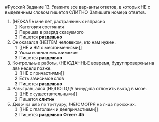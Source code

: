 #Русский 
Задание 13. Укажите все варианты ответов, в которых НЕ с выделенным словом пишется СЛИТНО. Запишите номера ответов.
1. (НЕ)ЖАЛЬ мне лет, растраченных напрасно
	1. Категория состояния 
	2. Перешла в разряд сказуемого
	3. Пишется **раздельно**
2. Он оказался (НЕ)ТЕМ человеком, кто нам нужен.
	1. [[НЕ и НИ с местоимениями]]
	2. Указательное местоимение 
	3. Пишется **раздельно**
3. Контрольные работы, (НЕ)СДАННЫЕ вовремя, будут проверены на две недели позже.
	1. [[НЕ с причастиями]]
	2. Есть зависимое слов 
	3. Пишется **раздельно**
4. Разыгравшаяся (НЕ)ПОГОДА вынудила отложить выход в море.
	1. [[НЕ с существительными]]
	2. Пишется **слитно**
5. Девочка шла по тротуару, (НЕ)СМОТРЯ на лица прохожих.
	1. [[НЕ с глаголами и деепричастиями]]
	2. Пишется **раздельно** 
**Ответ: 45**